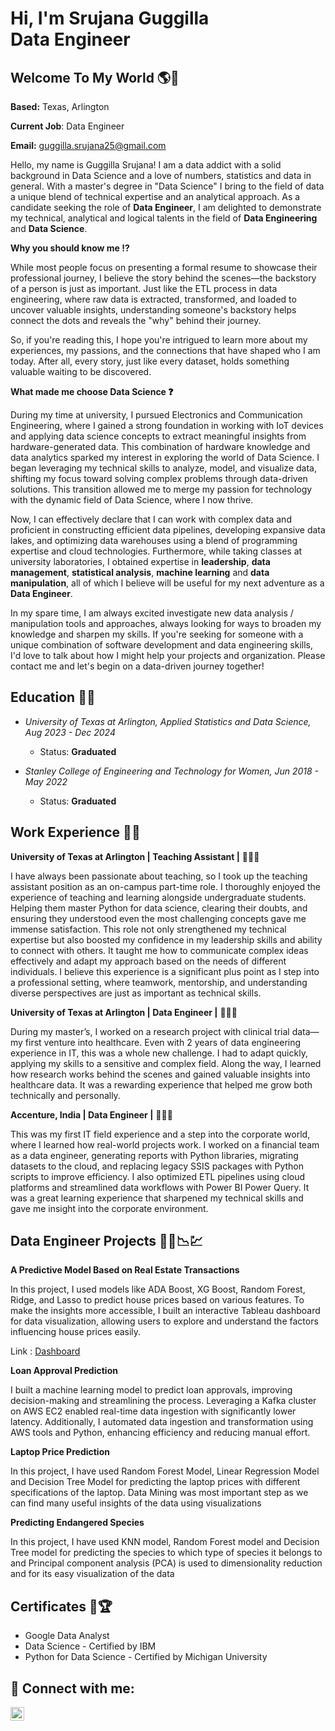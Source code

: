 <h1>Hi, I'm Srujana Guggilla <br/>Data Engineer</a>

<h2> Welcome To My World 🌎🦋 </h2>

**Based:** Texas, Arlington

**Current Job**: Data Engineer 

**Email:** guggilla.srujana25@gmail.com


Hello, my name is Guggilla Srujana! I am a data addict with a solid background in Data Science and a love of numbers, statistics and data in general. With a master's degree in "Data Science" I bring to the field of data a unique blend of technical expertise and an analytical approach. As a candidate seeking the role of **Data Engineer**, I am delighted to demonstrate my technical, analytical and logical talents in the field of **Data Engineering** and **Data Science**.

**Why you should know me ⁉️**

While most people focus on presenting a formal resume to showcase their professional journey, I believe the story behind the scenes—the backstory of a person is just as important. Just like the ETL process in data engineering, where raw data is extracted, transformed, and loaded to uncover valuable insights, understanding someone's backstory helps connect the dots and reveals the "why" behind their journey.

So, if you're reading this, I hope you're intrigued to learn more about my experiences, my passions, and the connections that have shaped who I am today. After all, every story, just like every dataset, holds something valuable waiting to be discovered.

**What made me choose Data Science ❓**

During my time at university, I pursued Electronics and Communication Engineering, where I gained a strong foundation in working with IoT devices and applying data science concepts to extract meaningful insights from hardware-generated data. This combination of hardware knowledge and data analytics sparked my interest in exploring the world of Data Science. I began leveraging my technical skills to analyze, model, and visualize data, shifting my focus toward solving complex problems through data-driven solutions. This transition allowed me to merge my passion for technology with the dynamic field of Data Science, where I now thrive.

Now, I can effectively declare that I can work with complex data and proficient in constructing efficient data pipelines, developing expansive data lakes, and optimizing data warehouses using a blend of programming expertise and cloud technologies. Furthermore, while taking classes at university laboratories, I obtained expertise in **leadership**, **data management**, **statistical analysis**, **machine learning** and **data manipulation**, all of which I believe will be useful for my next adventure as a **Data Engineer**.

In my spare time, I am always excited investigate new data analysis / manipulation tools and approaches, always looking for ways to broaden my knowledge and sharpen my skills.
If you're seeking for someone with a unique combination of software development and data engineering skills, I'd love to talk about how I might help your projects and organization. Please contact me and let's begin on a data-driven journey together!


## Education 👩‍🎓

- *University of Texas at Arlington, Applied Statistics and Data Science, Aug 2023 - Dec 2024*
    - Status: **Graduated** 

- *Stanley College of Engineering and Technology for Women, Jun 2018 - May 2022*
    - Status: **Graduated**

<h2> Work Experience 👩‍💻</h2>

**University of Texas at Arlington | Teaching Assistant |** 👩‍🏫💸

I have always been passionate about teaching, so I took up the teaching assistant position as an on-campus part-time role. I thoroughly enjoyed the experience of teaching and learning alongside undergraduate students. Helping them master Python for data science, clearing their doubts, and ensuring they understood even the most challenging concepts gave me immense satisfaction. This role not only strengthened my technical expertise but also boosted my confidence in my leadership skills and ability to connect with others. It taught me how to communicate complex ideas effectively and adapt my approach based on the needs of different individuals. I believe this experience is a significant plus point as I step into a professional setting, where teamwork, mentorship, and understanding diverse perspectives are just as important as technical skills.

**University of Texas at Arlington | Data Engineer |** 👩‍💼💸

During my master’s, I worked on a research project with clinical trial data—my first venture into healthcare. Even with 2 years of data engineering experience in IT, this was a whole new challenge. I had to adapt quickly, applying my skills to a sensitive and complex field. Along the way, I learned how research works behind the scenes and gained valuable insights into healthcare data. It was a rewarding experience that helped me grow both technically and personally.

**Accenture, India | Data Engineer |** 👩‍💼💸

This was my first IT field experience and a step into the corporate world, where I learned how real-world projects work. I worked on a financial team as a data engineer, generating reports with Python libraries, migrating datasets to the cloud, and replacing legacy SSIS packages with Python scripts to improve efficiency. I also optimized ETL pipelines using cloud platforms and streamlined data workflows with Power BI Power Query. It was a great learning experience that sharpened my technical skills and gave me insight into the corporate environment.


<h2> Data Engineer Projects 👩‍💻📉💹 </h2>

**A Predictive Model Based on Real Estate Transactions**

In this project, I used models like ADA Boost, XG Boost, Random Forest, Ridge, and Lasso to predict house prices based on various features. To make the insights more accessible, I built an interactive Tableau dashboard for data visualization, allowing users to explore and understand the factors influencing house prices easily.

Link : [Dashboard](https://public.tableau.com/app/profile/srujana.guggilla/viz/RealEstatePropertyTransactionDashboard/SALEPRICEPREDICTIONS)

**Loan Approval Prediction**

I built a machine learning model to predict loan approvals, improving decision-making and streamlining the process. Leveraging a Kafka cluster on AWS EC2 enabled real-time data ingestion with significantly lower latency. Additionally, I automated data ingestion and transformation using AWS tools and Python, enhancing efficiency and reducing manual effort.

**Laptop Price Prediction**

In this project, I have used Random Forest Model, Linear Regression Model and Decision Tree Model for predicting the laptop prices with different specifications of the laptop. Data Mining was most important step as we can find many useful insights of the data using visualizations

**Predicting Endangered Species**

In this project, I have used KNN model, Random Forest model and Decision Tree model for predicting the species to which type of species it belongs to and Principal component analysis (PCA) is used to dimensionality reduction and for its easy visualization of the data


## Certificates 🏅🏆

- Google Data Analyst 
- Data Science - Certified by IBM
- Python for Data Science - Certified by Michigan University



<h2> 🤳 Connect with me:</h2>



[<img align="left" alt="JoshMadakor | LinkedIn" width="22px" src="https://cdn.jsdelivr.net/npm/simple-icons@v3/icons/linkedin.svg" />][linkedin]




[linkedin]: https://www.linkedin.com/in/srujana-guggilla-2512851a4/

